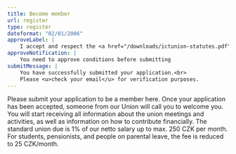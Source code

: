 ```yaml
---
title: Become member
url: register
type: register
dateformat: "02/01/2006"
approveLabel: |
    I accept and respect the <a href="/downloads/ictunion-statutes.pdf" target="_blank">statutes</a> of the Trade Union of ICT Workers.
approveNotification: |
    You need to approve conditions before submitting
submitMessage: |
    You have successfully submitted your application.<br>
    Please <u>check your email</u> for verification purposes.
---
```

Please submit your application to be a member here. Once your application has been accepted, someone from our Union will call you to welcome you. You will start receiving all information about the union meetings and activities, as well as information on how to contribute financially. The standard union due is 1% of our netto salary up to max. 250 CZK per month. For students, pensionists, and people on parental leave, the fee is reduced to 25 CZK/month.
